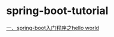 # spring-boot-tutorial
[一、spring-boot入门程序之hello world](https://github.com/littlemesie/spring-boot-tutorial/tree/master/spring-boot-helloworld)
